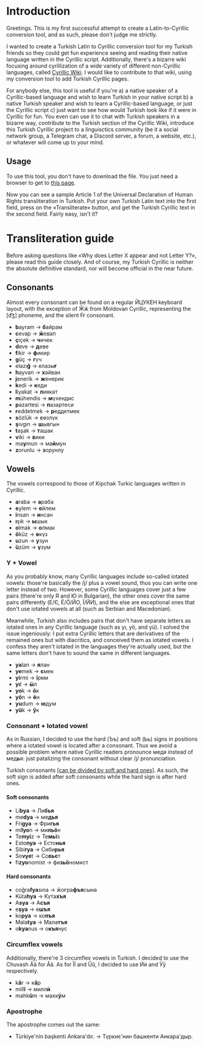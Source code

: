 # Introduction
Greetings. This is my first successful attempt to create a Latin-to-Cyrillic conversion tool, and as such, please don't judge me strictly.

I wanted to create a Turkish Latin to Cyrillic conversion tool for my Turkish friends so they could get fun experience seeing and reading their native language written in the Cyrillic script. Additionally, there's a bizarre wiki focusing around cyrillization of a wide variety of different non-Cyrillic languages, called [Cyrillic Wiki](https://cyrillic.fandom.com/wiki/Cyrillic_Wikia). I would like to contribute to that wiki, using my conversion tool to add Turkish Cyrillic pages.

For anybody else, this tool is useful if you're a) a native speaker of a Cyrillic-based language and wish to learn Turkish in your native script b) a native Turkish speaker and wish to learn a Cyrillic-based language, or just the Cyrillic script c) just want to see how would Turkish look like if it were in Cyrillic for fun. You even can use it to chat with Turkish speakers in a bizarre way, contribute to the Turkish section of the Cyrillic Wiki, introduce this Turkish Cyrillic project to a linguisctics community (be it a social network group, a Telegram chat, a Discord server, a forum, a website, etc.), or whatever will come up to your mind.

## Usage
To use this tool, you don't have to download the file. You just need a browser to get to [this page](https://codepen.io/bignavigator/pen/zYNXavb).

Now you can see a sample Article 1 of the Universal Declaration of Human Rights transliteration in Turkish. Put your own Turkish Latin text into the first field, press on the «Transliterate» button, and get the Turkish Cyrillic text in the second field. Fairly easy, isn't it?

# Transliteration guide
Before asking questions like «Why does Letter X appear and not Letter Y?», please read this guide closely. And of course, my Turkish Cyrillic is neither the absolute definitive standard, nor will become official in the near future.

## Consonants
Almost every consonant can be found on a regular ЙЦУКЕН keyboard layout, with the exception of Ӂӂ from Moldovan Cyrillic, representing the [d͡ʒ] phoneme, and the silent Ғғ consonant.
* **b**ayram → **б**айрам
* **c**evap → **ӂ**евап
* **ç**içek → **ч**ичек
* **d**eve → **д**еве
* **f**ikir → **ф**икир
* **g**üç → **г**үч
* elazı**ğ** → елазы**ғ**
* **h**ayvan → **х**айван
* **j**enerik → **ж**енерик
* **k**edi → **к**еди
* **l**iyakat → **л**иякат
* **m**ühendis → **м**үхендис
* **p**azartesi → **п**азартеси
* **r**eddetmek → **р**еддетмек
* **s**özlük → **с**өзлүк
* **ş**ıvgın → **ш**ывгын
* **t**aşak → **т**ашак
* **v**iki → **в**ики
* ma**y**mun → ма**й**мун
* **z**orunlu → **з**орунлу

## Vowels
The vowels correspond to those of Kipchak Turkic languages written in Cyrillic.
* **a**raba → **а**раба
* **e**ylem → **е**йлем
* **i**nsan → **и**нсан
* **ı**şık → **ы**шык
* **o**lmak → **о**лмак
* **ö**küz → **ө**күз
* **u**zun → **у**зун
* **ü**züm → **ү**зүм

### Y + Vowel
As you probably know, many Cyrillic languages include so-called iotated vowels: those're basically the /j/ plus a vowel sound, thus you can write one letter instead of two. However, some Cyrillic languages cover just a few pairs (there're only Я and Ю in Bulgarian), the other ones cover the same pairs differently (Е/Є, Ё/Ӧ/ЙО, Ї/ЙИ), and the else are exceptional ones that don't use iotated vowels at all (such as Serbian and Macedonian). 

Meanwhile, Turkish also includes pairs that don't have separate letters as iotated ones in any Cyrillic language (such as yı, yö, and yü). I solved the issue ingeniously: I put extra Cyrillic letters that are derivatives of the remained ones but with diacritics, and conceived them as iotated vowels. I confess they aren't iotated in the languages they're actually used, but the same letters don't have to sound the same in different languages.
* **ya**lan → **я**лан
* **ye**mek → **є**мек
* **yi**rmi → **ї**рми
* **yı**l → **ӹ**л
* **yo**k → **ӧ**к
* **yö**n → **ӫ**н
* **yu**dum → **ю**дум
* **yü**k → **ӳ**к

### Consonant + Iotated vowel
As in Russian, I decided to use the hard (Ъъ) and soft (Ьь) signs in positions where a iotated vowel is located after a consonant. Thus we avoid a possible problem where native Cyrillic readers pronounce медя instead of мед**ь**я: just patalizing the consonant without clear /j/ pronunciation.

Turkish consonants [[can be divided by soft and hard ones]](https://en.wikibooks.org/wiki/Turkish/Pronunciation_and_Alphabet/Consonant_Classifications_and_Harmony). As such, the soft sign is added after soft consonants while the hard sign is after hard ones.
#### Soft consonants
* Li**bya** → Ли**бья**
* me**dya** → ме**дья**
* Fri**gya** → Фри**гья**
* mi**lyo**n → ми**льӧ**н
* Te**myi**z → Те**мьї**з
* Esto**nya** → Есто**нья**
* Sibi**rya** → Сиби**рья**
* So**vye**t → Со**вьє**т
* fi**zyo**nomist → фи**зьӧ**номист
#### Hard consonants
* coğra**fya**sına → ӂоғра**фъя**сына
* Küta**hya** → Күта**хъя**
* A**sya** → А**съя**
* e**şya** → е**шъя**
* ko**pya** → ко**пъя**
* Mala**tya** → Мала**тъя**
* o**kya**nus → о**къя**нус

### Circumflex vowels
Additionally, there're 3 circumflex vowels in Turkish. I decided to use the Chuvash Ӑӑ for Ââ. As for Îî and Ûû, I decided to use Ѝѝ and Ӯӯ respectively.
* k**â**r → к**ӑ**р
* mill**î** → милл**ѝ**
* mahk**û**m → махк**ӯ**м

### Apostrophe
The apostrophe comes out the same:
* Türkiye'nin başkenti Ankara'dır. → Түркиє'нин башкенти Анкара'дыр.
